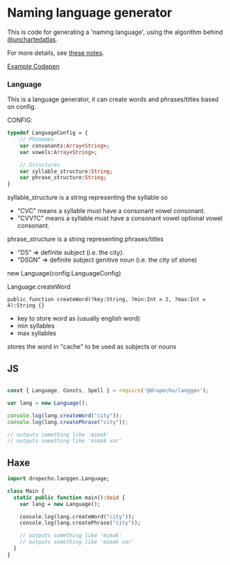 # Naming language generator

This is code for generating a 'naming language', using the algorithm behind [@unchartedatlas][uncharted]. 

For more details, see [these notes][notes].

[uncharted]: https://twitter.com/unchartedatlas
[notes]: http://mewo2.com/notes/naming-language/

[Example Codepen](https://codepen.io/vantreeseba/pen/pZKrwp)

### Language

This is a language generator, it can create words and phrases/titles based on
config.

CONFIG:
``` haxe
typedef LanguageConfig = {
	// Phonemes
	var consonants:Array<String>;
	var vowels:Array<String>;

	// Structures
	var syllable_structure:String;
	var phrase_structure:String;
}

```

syllable_structure is a string representing the syllable so
- "CVC" means a syllable must have a consonant vowel consonant.
- "CVV?C" means a syllable must have a consonant vowel optional vowel consonant. 

phrase_structure is a string representing phrases/titles
- "DS" => definite subject (i.e. the city).
- "DSGN" => definite subject genitive noun (i.e. the city of stone)

new Language(config:LanguageConfig)

Language.createWord
```
public function createWord(?key:String, ?min:Int = 2, ?max:Int = 4):String {}
```

- key to store word as (usually english word)
- min syllables
- max syllables

stores the word in "cache" to be used as subjects or nouns

## JS

```javascript

const { Language, Consts, Spell } = require('@dropecho/langgen');

var lang = new Language();

console.log(lang.createWord("city"));
console.log(lang.createPhrase("city"));

// outputs something like 'mimak'
// outputs something like 'mimak var'

```

## Haxe

```haxe
import dropecho.langgen.Language;

class Main {
  static public function main():Void {
    var lang = new Language();

    console.log(lang.createWord("city"));
    console.log(lang.createPhrase("city"));

    // outputs something like 'mimak'
    // outputs something like 'mimak var'
  }
}

```
